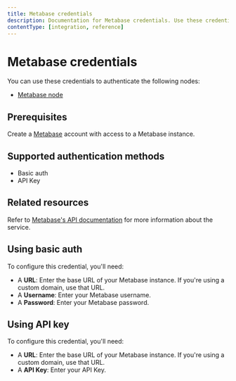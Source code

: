 ```yaml
---
title: Metabase credentials
description: Documentation for Metabase credentials. Use these credentials to authenticate Metabase in n8n, a workflow automation platform.
contentType: [integration, reference]
---
```


# Metabase credentials

You can use these credentials to authenticate the following nodes:

- [Metabase node](/integrations/builtin/app-nodes/n8n-nodes-base.metabase.md)

## Prerequisites

Create a [Metabase](https://www.metabase.com/) account with access to a Metabase instance.

## Supported authentication methods

- Basic auth
- API Key

## Related resources

Refer to [Metabase's API documentation](https://www.metabase.com/docs/latest/api-documentation) for more information about the service.

## Using basic auth

To configure this credential, you'll need:

- A **URL**: Enter the base URL of your Metabase instance. If you're using a custom domain, use that URL.
- A **Username**: Enter your Metabase username.
- A **Password**: Enter your Metabase password.

## Using API key

To configure this credential, you'll need:

- A **URL**: Enter the base URL of your Metabase instance. If you're using a custom domain, use that URL.
- A **API Key**: Enter your API Key.
